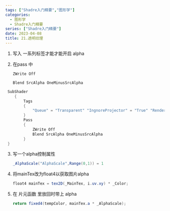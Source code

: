 ```yaml
---
tags: ["Shadre入门精要","图形学"]
categories:
  - 图形学
  - Shadre入门精要
series: ["Shadre入门精要"]
date: 2023-04-08
title: 21.透明纹理 
---
```

1) 写入 一系列标签才能才能开启 alpha

2) 在pass 中 

   `ZWrite Off`

   `Blend SrcAlpha OneMinusSrcAlpha`

```cs
 SubShader
    {
        Tags
        {
            "Queue" = "Transparent" "IngnoreProjector" = "True" "RenderType" = "Transparent"
        }
        Pass
        {
            ZWrite Off
            Blend SrcAlpha OneMinusSrcAlpha
        }
 }
```

3) 写一个alpha控制属性

   ```cs
   _AlphaScale("AlphaScale",Range(0,1)) = 1
   ```

4) 将mainTex改为float4以获取图片alpha

	```cs
	float4 mainTex = tex2D(_MainTex, i.uv.xy) * _Color;
	```

5) 在 片元函数 里放回时带上 alpha

   ```cs
   return fixed4(tempColor, mainTex.a * _AlphaScale);
   ```


